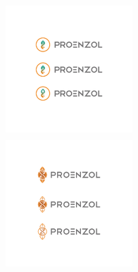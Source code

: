 <center>
<p>
  <a href="proenzol-99d-2.png"><img src="proenzol-99d-2.png" width="287.5px" height="287.5px" /></a>
</p>
<p>  
  <a href="ProEnzol 99d.png"><img src="ProEnzol 99d.png" width="287.5px" height="287.5px" /></a>
</p>
</center>
